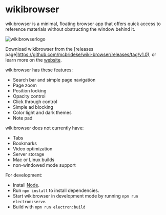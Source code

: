 # wikibrowser

wikibrowser is a minimal, floating browser app that offers quick access to reference materials without obstructing the window behind it.

![wikibrowserlogo](https://github.com/mcbrideke/wiki-browser/blob/master/docs/screenshots/1.PNG)

Download wikibrowser from the [releases page]https://github.com/mcbrideke/wiki-browser/releases/tag/v1.0), or learn more on the [website](https://mcbrideke.github.io/wiki-browser/).

wikibrowser has these features:

* Search bar and simple page navigation
* Page zoom
* Position locking
* Opacity control 
* Click through control
* Simple ad blocking
* Color light and dark themes
* Note pad

wikibrowser does not currently have:
* Tabs
* Bookmarks
* Video optimization
* Server storage
* Mac or Linux builds
* non-windowed mode support

For development:

* Install [Node](https://nodejs.org).
* Run `npm install` to install dependencies.
* Start wikibrowser in development mode by running `npm run electron:serve`.
* Build with `npm run electron:build`
